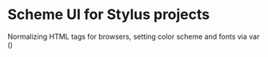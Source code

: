 
# Scheme UI for Stylus projects


Normalizing HTML tags for browsers, setting color scheme and fonts via var ()

